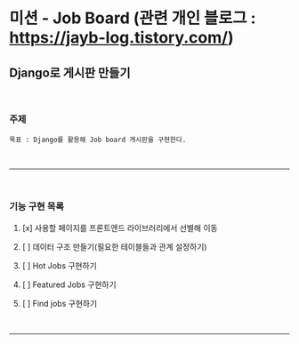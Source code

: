 미션 - Job Board (관련 개인 블로그 : https://jayb-log.tistory.com/)
========================

Django로 게시판 만들기
------------------------

<br>


### 주제

```
목표 : Django를 활용해 Job board 게시판을 구현한다.
```


<br>

***

<br>

### 기능 구현 목록

1. [x] 사용할 페이지를 프론트엔드 라이브러리에서 선별해 이동


1. [ ] 데이터 구조 만들기(필요한 테이블들과 관계 설정하기)
    

1. [ ] Hot Jobs 구현하기


1. [ ] Featured Jobs 구현하기


1. [ ] Find jobs 구현하기




<br>

***
